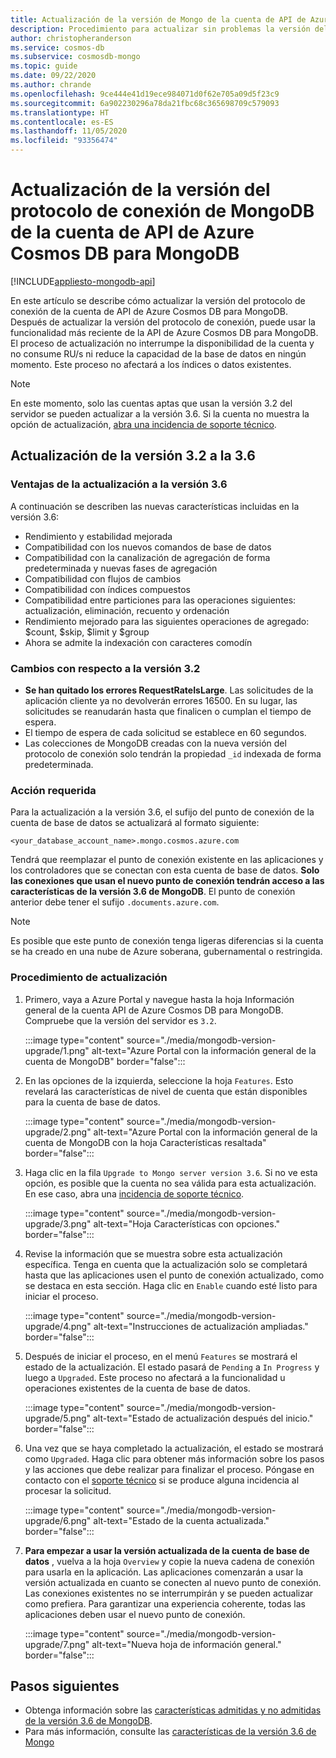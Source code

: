 ```yaml
---
title: Actualización de la versión de Mongo de la cuenta de API de Azure Cosmos DB para MongoDB
description: Procedimiento para actualizar sin problemas la versión del protocolo de conexión de MongoDB para las cuentas de API de Azure Cosmos DB para MongoDB existentes
author: christopheranderson
ms.service: cosmos-db
ms.subservice: cosmosdb-mongo
ms.topic: guide
ms.date: 09/22/2020
ms.author: chrande
ms.openlocfilehash: 9ce444e41d19ece984071d0f62e705a09d5f23c9
ms.sourcegitcommit: 6a902230296a78da21fbc68c365698709c579093
ms.translationtype: HT
ms.contentlocale: es-ES
ms.lasthandoff: 11/05/2020
ms.locfileid: "93356474"
---
```

# <a name="upgrade-the-mongodb-wire-protocol-version-of-your-azure-cosmos-dbs-api-for-mongodb-account"></a>Actualización de la versión del protocolo de conexión de MongoDB de la cuenta de API de Azure Cosmos DB para MongoDB
[!INCLUDE[appliesto-mongodb-api](includes/appliesto-mongodb-api.md)]

En este artículo se describe cómo actualizar la versión del protocolo de conexión de la cuenta de API de Azure Cosmos DB para MongoDB. Después de actualizar la versión del protocolo de conexión, puede usar la funcionalidad más reciente de la API de Azure Cosmos DB para MongoDB. El proceso de actualización no interrumpe la disponibilidad de la cuenta y no consume RU/s ni reduce la capacidad de la base de datos en ningún momento. Este proceso no afectará a los índices o datos existentes.

>[!Note]
> En este momento, solo las cuentas aptas que usan la versión 3.2 del servidor se pueden actualizar a la versión 3.6. Si la cuenta no muestra la opción de actualización, [abra una incidencia de soporte técnico](https://portal.azure.com/?#blade/Microsoft_Azure_Support/HelpAndSupportBlade).

## <a name="upgrading-from-version-32-to-36"></a>Actualización de la versión 3.2 a la 3.6

### <a name="benefits-of-upgrading-to-version-36"></a>Ventajas de la actualización a la versión 3.6

A continuación se describen las nuevas características incluidas en la versión 3.6:
- Rendimiento y estabilidad mejorada
- Compatibilidad con los nuevos comandos de base de datos
- Compatibilidad con la canalización de agregación de forma predeterminada y nuevas fases de agregación
- Compatibilidad con flujos de cambios
- Compatibilidad con índices compuestos
- Compatibilidad entre particiones para las operaciones siguientes: actualización, eliminación, recuento y ordenación
- Rendimiento mejorado para las siguientes operaciones de agregado: $count, $skip, $limit y $group
- Ahora se admite la indexación con caracteres comodín

### <a name="changes-from-version-32"></a>Cambios con respecto a la versión 3.2

- **Se han quitado los errores RequestRateIsLarge**. Las solicitudes de la aplicación cliente ya no devolverán errores 16500. En su lugar, las solicitudes se reanudarán hasta que finalicen o cumplan el tiempo de espera.
- El tiempo de espera de cada solicitud se establece en 60 segundos.
- Las colecciones de MongoDB creadas con la nueva versión del protocolo de conexión solo tendrán la propiedad `_id` indexada de forma predeterminada.

### <a name="action-required"></a>Acción requerida

Para la actualización a la versión 3.6, el sufijo del punto de conexión de la cuenta de base de datos se actualizará al formato siguiente:

```
<your_database_account_name>.mongo.cosmos.azure.com
```

Tendrá que reemplazar el punto de conexión existente en las aplicaciones y los controladores que se conectan con esta cuenta de base de datos. **Solo las conexiones que usan el nuevo punto de conexión tendrán acceso a las características de la versión 3.6 de MongoDB**. El punto de conexión anterior debe tener el sufijo `.documents.azure.com`.

>[!Note]
> Es posible que este punto de conexión tenga ligeras diferencias si la cuenta se ha creado en una nube de Azure soberana, gubernamental o restringida.

### <a name="how-to-upgrade"></a>Procedimiento de actualización

1. Primero, vaya a Azure Portal y navegue hasta la hoja Información general de la cuenta API de Azure Cosmos DB para MongoDB. Compruebe que la versión del servidor es `3.2`. 

    :::image type="content" source="./media/mongodb-version-upgrade/1.png" alt-text="Azure Portal con la información general de la cuenta de MongoDB" border="false":::

2. En las opciones de la izquierda, seleccione la hoja `Features`. Esto revelará las características de nivel de cuenta que están disponibles para la cuenta de base de datos.

    :::image type="content" source="./media/mongodb-version-upgrade/2.png" alt-text="Azure Portal con la información general de la cuenta de MongoDB con la hoja Características resaltada" border="false":::

3. Haga clic en la fila `Upgrade to Mongo server version 3.6`. Si no ve esta opción, es posible que la cuenta no sea válida para esta actualización. En ese caso, abra una [incidencia de soporte técnico](https://portal.azure.com/?#blade/Microsoft_Azure_Support/HelpAndSupportBlade).

    :::image type="content" source="./media/mongodb-version-upgrade/3.png" alt-text="Hoja Características con opciones." border="false":::

4. Revise la información que se muestra sobre esta actualización específica. Tenga en cuenta que la actualización solo se completará hasta que las aplicaciones usen el punto de conexión actualizado, como se destaca en esta sección. Haga clic en `Enable` cuando esté listo para iniciar el proceso.

    :::image type="content" source="./media/mongodb-version-upgrade/4.png" alt-text="Instrucciones de actualización ampliadas." border="false":::

5. Después de iniciar el proceso, en el menú `Features` se mostrará el estado de la actualización. El estado pasará de `Pending` a `In Progress` y luego a `Upgraded`. Este proceso no afectará a la funcionalidad u operaciones existentes de la cuenta de base de datos.

    :::image type="content" source="./media/mongodb-version-upgrade/5.png" alt-text="Estado de actualización después del inicio." border="false":::

6. Una vez que se haya completado la actualización, el estado se mostrará como `Upgraded`. Haga clic para obtener más información sobre los pasos y las acciones que debe realizar para finalizar el proceso. Póngase en contacto con el [soporte técnico](https://azure.microsoft.com/en-us/support/create-ticket/) si se produce alguna incidencia al procesar la solicitud.

    :::image type="content" source="./media/mongodb-version-upgrade/6.png" alt-text="Estado de la cuenta actualizada." border="false":::

7. **Para empezar a usar la versión actualizada de la cuenta de base de datos** , vuelva a la hoja `Overview` y copie la nueva cadena de conexión para usarla en la aplicación. Las aplicaciones comenzarán a usar la versión actualizada en cuanto se conecten al nuevo punto de conexión. Las conexiones existentes no se interrumpirán y se pueden actualizar como prefiera. Para garantizar una experiencia coherente, todas las aplicaciones deben usar el nuevo punto de conexión.

    :::image type="content" source="./media/mongodb-version-upgrade/7.png" alt-text="Nueva hoja de información general." border="false":::

## <a name="next-steps"></a>Pasos siguientes

- Obtenga información sobre las [características admitidas y no admitidas de la versión 3.6 de MongoDB](mongodb-feature-support-36.md).
- Para más información, consulte las [características de la versión 3.6 de Mongo](https://devblogs.microsoft.com/cosmosdb/azure-cosmos-dbs-api-for-mongodb-now-supports-server-version-3-6/)
